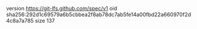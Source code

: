 version https://git-lfs.github.com/spec/v1
oid sha256:292d1c69579a6b5cbbea2f8ab78dc7ab5fe14a00fbd22a660970f2d4c8a7a785
size 137
